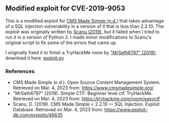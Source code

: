 ## Modified exploit for CVE-2019-9053

This is a modified exploit for [CMS Made Simple (n.d.)](https://www.cmsmadesimple.org/) that takes advantage of a SQL injection vulnerability in a version of it that is less than 2.2.10. The exploit was originally written by [Scanu (2019)](https://www.exploit-db.com/exploits/46635), but it failed when I tried to run it in a version of Python 3. I made minor modifications to Scanu's original script to fix some of the errors that came up. 

I originally fixed it to finish a TryHackMe room by ["MrSeth6797" (2019)](https://tryhackme.com/room/easyctf); download it here: [exploit.py](./exploit.py)

### References

* CMS Made Simple (n.d.). Open Source Content Management System. Retrieved on Mar. 
    4, 2023 from: https://www.cmsmadesimple.org/
* "MrSeth6797" (2019). Simple CTF: Beginner level ctf. TryHackMe. Retrieved on Mar.
    4, 2023 from: https://tryhackme.com/room/easyctf
* Scanu, D. (2019). CMS Made Simple < 2.2.10 — SQL Injection. Exploit Database. 
    Retrieved on Mar. 4, 2023 from: https://www.exploit-db.com/exploits/46635
